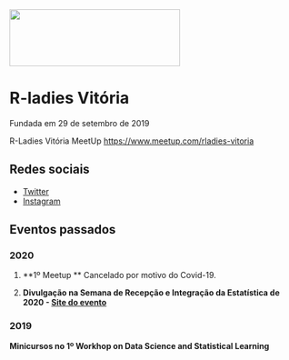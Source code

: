 <img src="https://github.com/rladies/starter-kit/blob/master/logo/R-LadiesGlobal_RBG_online_LogoWithText_Horizontal.png" data-canonical-src="https://github.com/rladies/starter-kit/blob/master/logo/R-LadiesGlobal_RBG_online_LogoWithText_Horizontal.png" width="300" height="100" />

# R-ladies Vitória
Fundada em 29 de setembro de 2019

R-Ladies Vitória MeetUp https://www.meetup.com/rladies-vitoria

## Redes sociais
- [Twitter](https://twitter.com/rladiesvix)
- [Instagram](http://instagram.com/rladiesvix)

## Eventos passados

### 2020
1. **1º Meetup ** 
Cancelado por motivo do Covid-19. 

2. **Divulgação na Semana de Recepção e Integração da Estatística de 2020 - [Site do evento](https://sites.google.com/view/calouros2020-01)**

### 2019
**Minicursos no 1º Workhop on Data Science and Statistical Learning**

